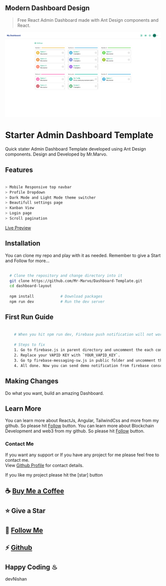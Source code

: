 ## Modern Dashboard Design

> Free React Admin Dashboard made with Ant Design components and React.

![preview](src/assets/images/dashboard.png)

# Starter Admin Dashboard Template

Quick stater Admin Dashboard Template developed using Ant Design components. Design and Developed by Mr.Marvo.

## Features
```bash

> Mobile Responsive top navbar
> Profile Dropdown
> Dark Mode and Light Mode theme switcher
> Beautifull settings page
> Kanban View
> Login page
> Scroll pagination
```

[Live Preview](https://modern-dashboard-template.netlify.app/)

## Installation

You can clone my repo and play with it as needed. Remember to give a Start and Follow for more...

```bash

  # Clone the repository and change directory into it
  git clone https://github.com/Mr-Marvo/Dashboard-Template.git
  cd dashboard-layout

  npm install            # Download packages
  npm run dev            # Run the dev server
```

## First Run Guide

```bash

    # When you hit npm run dev, Firebase push notification will not work.

    # Steps to fix
    1. Go to firebase.js in parent directory and uncomment the each commented code lines and after that paste your firebase config.
    2. Replace your VAPID KEY with `YOUR_VAPID_KEY`.
    3. Go tp firebase-messaging-sw.js in public folder and uncomment the each lines and paste your firebase config here.
    4. All done. Now you can send demo notification from firebase console.

```


## Making Changes

Do what you want, build an amazing Dashboard.

## Learn More

You can learn more about ReactJs, Angular, TailwindCss and more from my github. So please hit [Follow](https://github.com/login?return_to=https%3A%2F%2Fgithub.com%2FMr-Marvo) button.
You can learn more about Blockchain Development and web3 from my github. So please hit [Follow](https://github.com/login?return_to=https%3A%2F%2Fgithub.com%2FMr-Marvo) button.

### Contact Me

If you want any support or If you have any project for me please feel free to contact me.\
View [Github Profile](https://github.com/Mr-Marvo) for contact details.

If you like my project please hit the [star] button
## ☕ [Buy Me a Coffee](https://www.buymeacoffee.com/mr.marvo)
## ⭐ Give a Star
## 💪 [Follow Me](https://github.com/login?return_to=https%3A%2F%2Fgithub.com%2FMr-Marvo) 
## ⚡ [Github](https://github.com/Mr-Marvo)


## Happy Coding ♨
devNishan
